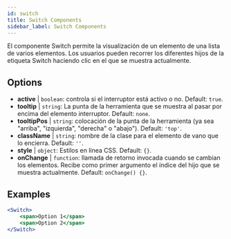 ```yaml
---
id: switch
title: Switch Components
sidebar_label: Switch Components
---
```


El componente Switch permite la visualización de un elemento de una lista de varios elementos. Los usuarios pueden recorrer los diferentes hijos de la etiqueta Switch haciendo clic en el que se muestra actualmente.

## Options

* __active__ | `boolean`: controla si el interruptor está activo o no. Default: `true`.
* __tooltip__ | `string`: La punta de la herramienta que se muestra al pasar por encima del elemento interruptor. Default: `none`.
* __tooltipPos__ | `string`: colocación de la punta de la herramienta (ya sea "arriba", "izquierda", "derecha" o "abajo"). Default: `'top'`.
* __className__ | `string`: nombre de la clase para el elemento de vano que lo encierra. Default: `''`.
* __style__ | `object`: Estilos en línea CSS. Default: `{}`.
* __onChange__ | `function`: llamada de retorno invocada cuando se cambian los elementos. Recibe como primer argumento el índice del hijo que se muestra actualmente. Default: `onChange() {}`.


## Examples

```jsx live
<Switch>
    <span>Option 1</span>
    <span>Option 2</span>
</Switch>
```



